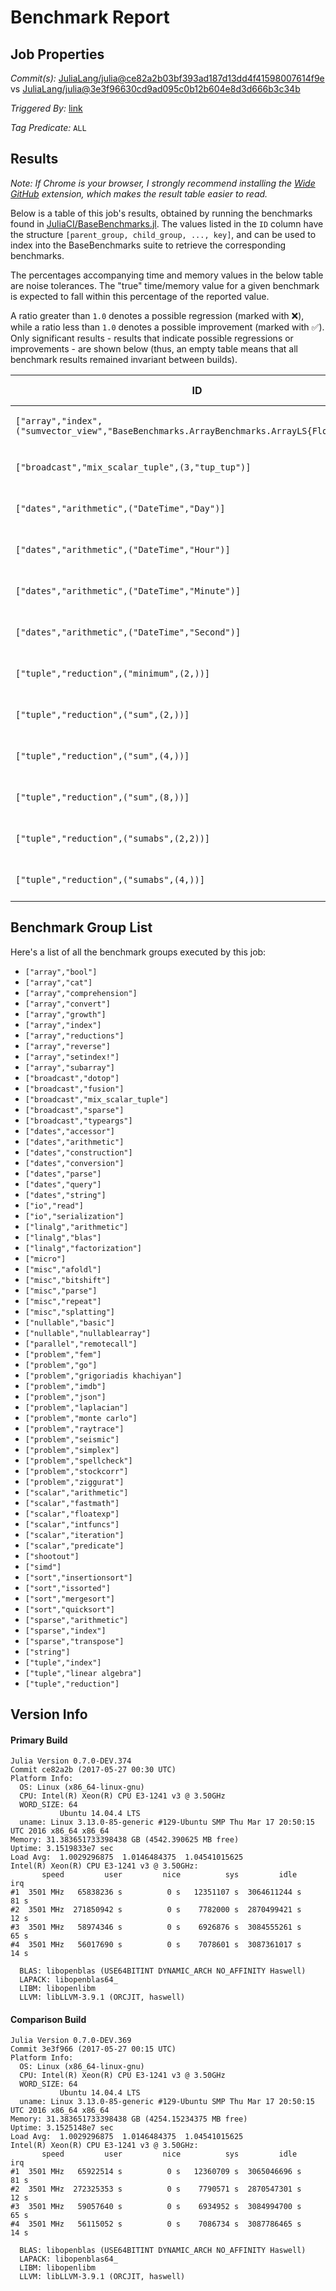 # Benchmark Report

## Job Properties

*Commit(s):* [JuliaLang/julia@ce82a2b03bf393ad187d13dd4f41598007614f9e](https://github.com/JuliaLang/julia/commit/ce82a2b03bf393ad187d13dd4f41598007614f9e) vs [JuliaLang/julia@3e3f96630cd9ad095c0b12b604e8d3d666b3c34b](https://github.com/JuliaLang/julia/commit/3e3f96630cd9ad095c0b12b604e8d3d666b3c34b)

*Triggered By:* [link](https://github.com/JuliaLang/julia/pull/16401#issuecomment-304433607)

*Tag Predicate:* `ALL`

## Results

*Note: If Chrome is your browser, I strongly recommend installing the [Wide GitHub](https://chrome.google.com/webstore/detail/wide-github/kaalofacklcidaampbokdplbklpeldpj?hl=en)
extension, which makes the result table easier to read.*

Below is a table of this job's results, obtained by running the benchmarks found in
[JuliaCI/BaseBenchmarks.jl](https://github.com/JuliaCI/BaseBenchmarks.jl). The values
listed in the `ID` column have the structure `[parent_group, child_group, ..., key]`,
and can be used to index into the BaseBenchmarks suite to retrieve the corresponding
benchmarks.

The percentages accompanying time and memory values in the below table are noise tolerances. The "true"
time/memory value for a given benchmark is expected to fall within this percentage of the reported value.

A ratio greater than `1.0` denotes a possible regression (marked with :x:), while a ratio less
than `1.0` denotes a possible improvement (marked with :white_check_mark:). Only significant results - results
that indicate possible regressions or improvements - are shown below (thus, an empty table means that all
benchmark results remained invariant between builds).

| ID | time ratio | memory ratio |
|----|------------|--------------|
| `["array","index",("sumvector_view","BaseBenchmarks.ArrayBenchmarks.ArrayLS{Float32,2}")]` | 1.63 (50%) :x: | 1.00 (1%)  |
| `["broadcast","mix_scalar_tuple",(3,"tup_tup")]` | 0.76 (15%) :white_check_mark: | 1.00 (1%)  |
| `["dates","arithmetic",("DateTime","Day")]` | 1.20 (15%) :x: | 1.00 (1%)  |
| `["dates","arithmetic",("DateTime","Hour")]` | 1.20 (15%) :x: | 1.00 (1%)  |
| `["dates","arithmetic",("DateTime","Minute")]` | 1.20 (15%) :x: | 1.00 (1%)  |
| `["dates","arithmetic",("DateTime","Second")]` | 1.20 (15%) :x: | 1.00 (1%)  |
| `["tuple","reduction",("minimum",(2,))]` | 1.18 (15%) :x: | 1.00 (1%)  |
| `["tuple","reduction",("sum",(2,))]` | 1.22 (15%) :x: | 1.00 (1%)  |
| `["tuple","reduction",("sum",(4,))]` | 1.22 (15%) :x: | 1.00 (1%)  |
| `["tuple","reduction",("sum",(8,))]` | 1.20 (15%) :x: | 1.00 (1%)  |
| `["tuple","reduction",("sumabs",(2,2))]` | 1.20 (15%) :x: | 1.00 (1%)  |
| `["tuple","reduction",("sumabs",(4,))]` | 1.20 (15%) :x: | 1.00 (1%)  |

## Benchmark Group List

Here's a list of all the benchmark groups executed by this job:

- `["array","bool"]`
- `["array","cat"]`
- `["array","comprehension"]`
- `["array","convert"]`
- `["array","growth"]`
- `["array","index"]`
- `["array","reductions"]`
- `["array","reverse"]`
- `["array","setindex!"]`
- `["array","subarray"]`
- `["broadcast","dotop"]`
- `["broadcast","fusion"]`
- `["broadcast","mix_scalar_tuple"]`
- `["broadcast","sparse"]`
- `["broadcast","typeargs"]`
- `["dates","accessor"]`
- `["dates","arithmetic"]`
- `["dates","construction"]`
- `["dates","conversion"]`
- `["dates","parse"]`
- `["dates","query"]`
- `["dates","string"]`
- `["io","read"]`
- `["io","serialization"]`
- `["linalg","arithmetic"]`
- `["linalg","blas"]`
- `["linalg","factorization"]`
- `["micro"]`
- `["misc","afoldl"]`
- `["misc","bitshift"]`
- `["misc","parse"]`
- `["misc","repeat"]`
- `["misc","splatting"]`
- `["nullable","basic"]`
- `["nullable","nullablearray"]`
- `["parallel","remotecall"]`
- `["problem","fem"]`
- `["problem","go"]`
- `["problem","grigoriadis khachiyan"]`
- `["problem","imdb"]`
- `["problem","json"]`
- `["problem","laplacian"]`
- `["problem","monte carlo"]`
- `["problem","raytrace"]`
- `["problem","seismic"]`
- `["problem","simplex"]`
- `["problem","spellcheck"]`
- `["problem","stockcorr"]`
- `["problem","ziggurat"]`
- `["scalar","arithmetic"]`
- `["scalar","fastmath"]`
- `["scalar","floatexp"]`
- `["scalar","intfuncs"]`
- `["scalar","iteration"]`
- `["scalar","predicate"]`
- `["shootout"]`
- `["simd"]`
- `["sort","insertionsort"]`
- `["sort","issorted"]`
- `["sort","mergesort"]`
- `["sort","quicksort"]`
- `["sparse","arithmetic"]`
- `["sparse","index"]`
- `["sparse","transpose"]`
- `["string"]`
- `["tuple","index"]`
- `["tuple","linear algebra"]`
- `["tuple","reduction"]`

## Version Info

#### Primary Build

```
Julia Version 0.7.0-DEV.374
Commit ce82a2b (2017-05-27 00:30 UTC)
Platform Info:
  OS: Linux (x86_64-linux-gnu)
  CPU: Intel(R) Xeon(R) CPU E3-1241 v3 @ 3.50GHz
  WORD_SIZE: 64
           Ubuntu 14.04.4 LTS
  uname: Linux 3.13.0-85-generic #129-Ubuntu SMP Thu Mar 17 20:50:15 UTC 2016 x86_64 x86_64
Memory: 31.383651733398438 GB (4542.390625 MB free)
Uptime: 3.1519833e7 sec
Load Avg:  1.0029296875  1.0146484375  1.04541015625
Intel(R) Xeon(R) CPU E3-1241 v3 @ 3.50GHz: 
       speed         user         nice          sys         idle          irq
#1  3501 MHz   65838236 s          0 s   12351107 s  3064611244 s         81 s
#2  3501 MHz  271850942 s          0 s    7782000 s  2870499421 s         12 s
#3  3501 MHz   58974346 s          0 s    6926876 s  3084555261 s         65 s
#4  3501 MHz   56017690 s          0 s    7078601 s  3087361017 s         14 s

  BLAS: libopenblas (USE64BITINT DYNAMIC_ARCH NO_AFFINITY Haswell)
  LAPACK: libopenblas64_
  LIBM: libopenlibm
  LLVM: libLLVM-3.9.1 (ORCJIT, haswell)

```

#### Comparison Build

```
Julia Version 0.7.0-DEV.369
Commit 3e3f966 (2017-05-27 00:15 UTC)
Platform Info:
  OS: Linux (x86_64-linux-gnu)
  CPU: Intel(R) Xeon(R) CPU E3-1241 v3 @ 3.50GHz
  WORD_SIZE: 64
           Ubuntu 14.04.4 LTS
  uname: Linux 3.13.0-85-generic #129-Ubuntu SMP Thu Mar 17 20:50:15 UTC 2016 x86_64 x86_64
Memory: 31.383651733398438 GB (4254.15234375 MB free)
Uptime: 3.1525148e7 sec
Load Avg:  1.0029296875  1.0146484375  1.04541015625
Intel(R) Xeon(R) CPU E3-1241 v3 @ 3.50GHz: 
       speed         user         nice          sys         idle          irq
#1  3501 MHz   65922514 s          0 s   12360709 s  3065046696 s         81 s
#2  3501 MHz  272325353 s          0 s    7790571 s  2870547301 s         12 s
#3  3501 MHz   59057640 s          0 s    6934952 s  3084994700 s         65 s
#4  3501 MHz   56115052 s          0 s    7086734 s  3087786465 s         14 s

  BLAS: libopenblas (USE64BITINT DYNAMIC_ARCH NO_AFFINITY Haswell)
  LAPACK: libopenblas64_
  LIBM: libopenlibm
  LLVM: libLLVM-3.9.1 (ORCJIT, haswell)

```
